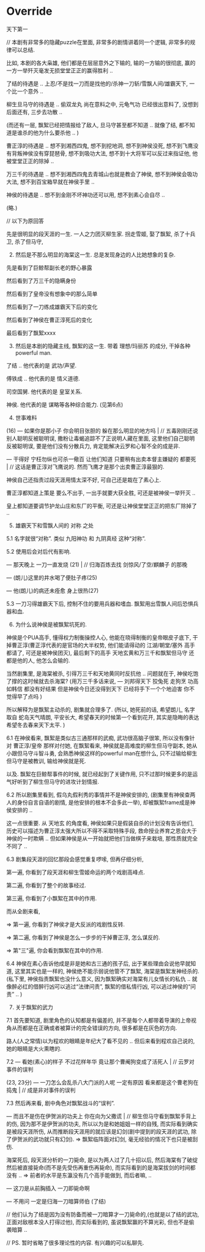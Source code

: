 # Override
天下第一



// 本剧有非常多的隐藏puzzle在里面, 非常多的剧情讲着同一个逻辑, 非常多的规律可以总结.



比如, 本剧的各大枭雄, 他们都是在层层意外之下输的, 输的一方输的很彻底, 赢的一方一举歼灭毫发无损堂堂正正的赢得胜利 ..



了结的待遇是 .. 上忍/不是找一刀而是找他的/杀神一刀斩/雪飘人间/雄霸天下, 一个比一个意外 ..

柳生旦马守的待遇是 .. 偷双龙丸 尚在意料之中, 元龟气功 已经很出意料了, 没想到后面还有, 三步去功散 ..

(而还有一层, 飘絮已经把情报给了敌人, 旦马守甚至都不知道 .. 就像了结, 都不知道是谁杀的他为什么要杀他 .. )

曹正淳的待遇是 .. 想不到湘西四鬼, 想不到挖地洞, 想不到神侯没死, 想不到飞鹰没有背叛神侯没有穿琵琶骨, 想不到吸功大法, 想不到十大将军可以反过来指证他, 他被堂堂正正的除掉 ..

万三千的待遇是 .. 想不到湘西四鬼去青城山也就是教会了神侯, 想不到神侯会吸功大法, 想不到百宝箱早就在神侯手里 ..

神侯的待遇是 .. 想不到金刚不坏神功还可以用, 想不到素心会自尽 ..

(略.)

// 以下为原回答

先是很明显的段天涯的一生. 一人之力团灭柳生家.
拐走雪姬, 娶了飘絮, 杀了十兵卫, 杀了但马守,

2. 然后是不那么明显的海棠这一生. 总是发现身边的人比她想象的复杂.

先是看到了巨鲸帮副长老的野心暴露

然后看到了万三千的隐瞒身份

然后看到了皇帝没有想象中的那么简单

然后看到了一刀练成雄霸天下后的变化

然后看到了神侯在曹正淳死后的变化

最后看到了飘絮xxxx

3. 然后是本剧的隐藏主线, 飘絮的这一生. 带着 理想/玛丽苏 的成分, 干掉各种powerful man.

了结 .. 他代表的是 武功/声望.

傅铁成 .. 他代表的是 情义道德.

司空国舅. 他代表的是 皇室关系.

神侯. 他代表的是 谋略等各种综合能力. (见第6点)

4. 世事难料

(16) — 如果你是那小子 你会明目张胆的 躲在那么明显的地方吗 | // 五毒刚刚还说别人聪明反被聪明误, 撒粉让毒蝎追踪不了正说明人藏在里面, 这里他们自己聪明反被聪明误, 要是他们没有分散兵力, 肯定能解决云罗和心智不全的成是非.

— 干得好 宁枉勿纵也可杀一儆百 让他们知道 只要稍有出卖本督主嫌疑的 都要死 | // 这话是曹正淳对飞鹰说的. 然而飞鹰才是那个出卖曹正淳最狠的.

神侯自己还指责过段天涯用情太深不好, 可自己还是栽在了素心上.

曹正淳都知道上策是 要么不出手, 一出手就要大获全胜, 可还是被神侯一举歼灭 ..

皇上都知道要调节护龙山庄和东厂的平衡, 可还是让神侯堂堂正正的把东厂除掉了 ..



5. 雄霸天下和雪飘人间的 对称 之处

5.1 名字就很“对称”. 类似 九阳神功 和 九阴真经 这种“对称”.

5.2 使用后会对后代有影响.

— 那天晚上 一刀一直发烧 (21) | // 归海百炼去找 剑惊风/了空/麒麟子 的那晚

— (朗儿)这里的井水喝了便肚子疼(25)

— 他(朗儿)的病还未痊愈 身上很热(27)

5.3 一刀习得雄霸天下后, 控制不住的要用兵器和嗜血. 飘絮用出雪飘人间后恐惧兵器和血.



6. 为什么说神侯是被飘絮坑死的.

神侯是个PUA高手, 懂得权力制衡操控人心, 他能在晓得制衡的皇帝眼皮子底下, 干掉曹正淳(曹正淳代表的是官场的大半权势, 他们能请得动的 江湖/朝堂/塞外 高手都请了, 可还是被神侯团灭), 最后剩下的高手 天地玄黄和万三千和飘絮但马守 还都是他的人, 他怎么会输的.

当然剧集里, 是海棠被杀, 引得万三千和天地黄同时反抗他 .. 问题就在于, 神侯吃饱了撑的这时候就去杀海棠? (用万三千多话来说, — 刘邦得天下 狡兔死 走狗烹 功高如韩信 都没有好结果 但是神侯今日还没得到天下 已经将手下一个个地迫害 你不觉得早了点吗 )

所以解释为是飘絮主动杀的, 剧集就合理多了. (所以, 她死前的话, 希望朗儿, 名字取自 蛇岛天气晴朗, 平安长大, 希望春天的时候第一个看到花开, 其实是隐晦的表达希望冬去春来天下太平. )

6.1 在神侯看来, 飘絮是类似古三通那样的武痴, 武功很高脑子很笨, 所以没有像针对 曹正淳/皇帝 那样对付她, 在飘絮看来, 神侯就是高难度的柳生但马守副本, 她从小跟但马守斗智斗勇, 会熟悉神侯这样的powerful man在想什么, 只不过输给柳生但马守是被教训, 输给神侯就是死.

以及. 飘絮在巨鲸帮事件的时候, 就已经起到了关键作用, 只不过那时候更多的是运气好听到了柳生但马守的进攻计划情报.

6.2 所以剧集里看到, 假乌丸假利秀的事情并不是神侯安排的, (剧集里有神侯查两人的身份自言自语的剧情, 是他安排的根本不会多此一举), 却被飘絮frame成是神侯安排的 ..

这一点很重要. 从 天地玄 的角度看, 神侯如果只是假装自杀的计划没有告诉他们, 历史可以描述为曹正淳太强大所以不得不采取特殊手段, 救命授业养育之恩会大于神侯的一时欺瞒 .. 但如果神侯是从一开始就把他们当做棋子来栽培, 那性质就完全不同了 ..

6.3 剧集段天涯的回忆那段会感觉重复啰嗦, 但再仔细分析,

第一遍, 你看到了段天涯和柳生雪姬命运的两个戏剧高峰点.

第二遍, 你看到了整个的故事经过.

第三遍, 你看到了小飘絮在其中的作用.

而从全剧来看,

=> 第一遍, 你看到了神侯才是大反派的戏剧性反转.

=> 第二遍, 你看到了神侯是怎么一步步的干掉曹正淳, 怎么谋反的.

=> 第"三"遍, 你会看到飘絮在其中的作用.

6.4 神侯在素心告诉他成是非是她和古三通的孩子后, 出于某些理由会说他早就知道, 这里其实也是一样的, 神侯绝不能示弱说他管不了飘絮, 海棠是飘絮发神经杀的. (私下里, 神侯指责飘絮也没什么意义, 因为飘絮确实对海棠有儿女情长的私仇 .. 就像醉必红的借醉行凶可以逃过“法律问责”, 飘絮的借私情行凶, 可以逃过神侯的“问责” .. )



7. 关于飘絮的武力

7.1 首先要知道, 剧里角色的认知都是有偏差的, 并不是每个人都带着导演的上帝视角从而都是在正确或者被算计的完全错误的方向, 很多都是在灰色的方向.

路人(人之常情)以为程欢的眼睛是年纪大了看不见的 .. 但后来看到程欢自己说的, 她的眼睛是大火熏瞎的.

7.2 — 看她(素心)的样子 不过花样年华 竟让那个曹阉狗变成了活死人 | // 云罗对事件的误判

(23, 23分) — 一刀怎么会乱杀八大门派的人呢 一定有原因 看来都是这个曹老狗在捣鬼 | // 成是非对事件的误判

7.3 然后再来看, 剧中角色对飘絮战斗的“误判”.

— 而且不是伤在伊贺派的功夫上 你在向为父撒谎 | // 柳生但马守看到飘絮手背上的伤, 因为那不是伊贺派的功夫, 所以以为是和她姐姐一样的自残, 而实际看到确实是被段天涯所伤, 从而推断段天涯用的就应该是幻剑(剧中提到的段天涯的武功, 除了伊贺派的武功就只有幻剑). => 飘絮临阵面对幻剑, 毫无经验的情况下也只是被刮伤.

海棠死后, 段天涯分析的一刀毙命, 是以为两人过了几十招以后, 然后海棠有了破绽然后被直接毙命(而不是先受伤再重伤再毙命), 而实际看到的是海棠拔剑的时间都没有 .. => 前者的水平是东瀛没有几个高手能做到, 而后者嘛, ..

— 这刀是从前胸插入 一刀即毙命啊

— 不用问 一定是归海一刀暗算师伯 (了结)

// 他们认为了结是因为没有防备而被一刀暗算才一刀毙命的,(也就是以了结的武功, 正面对敌根本没人打得过他), 而实际看到的, 虽说飘絮赢的不算光彩, 但也不是偷袭暗算 ..



// PS. 暂时省略了很多理论性的内容. 有兴趣的可以私聊先.
